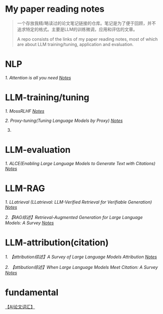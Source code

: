 # My paper reading notes
> 一个存放我精/略读过的论文笔记链接的仓库。笔记是为了便于回顾，并不追求特定的格式。主要是LLM的训练微调，应用和评估的文章。
> 
> A repo consists of the links of my paper reading notes, most of which are about LLM training/tuning, application and evaluation.


# NLP
*1. Attention is all you need  [Notes](https://blog.csdn.net/major_in_data_/article/details/135584600)*


# LLM-training/tuning
*1. MossRLHF [Notes](https://www.yuque.com/g/muamuamu/woexg6/loua2xo5i80lcmmz/collaborator/join?token=BYCafWa3jjNRuNmU&source=doc_collaborator#)*

*2. Proxy-tuning(Tuning Language Models by Proxy) [Notes](https://www.yuque.com/g/muamuamu/woexg6/go5grembwz9y50qx/collaborator/join?token=8NxSZOn4X6WfjYwJ&source=doc_collaborator#)*

3. 

# LLM-evaluation
*1. ALCE(Enabling Large Language Models to Generate Text with Citations) [Notes](https://blog.csdn.net/major_in_data_/article/details/135581797)*


# LLM-RAG
*1. LLatrieval (LLatrieval: LLM-Verified Retrieval for Verifiable Generation) [Notes](https://blog.csdn.net/major_in_data_/article/details/135602450)*

*2.【RAG综述】Retrieval-Augmented Generation for Large Language Models: A Survey [Notes](https://www.yuque.com/g/muamuamu/woexg6/mhwkotb3l92cg9cv/collaborator/join?token=fQLKsxSHZ5IexhAo&source=doc_collaborator#)*


# LLM-attribution(citation)
*1. 【attribution综述】A Survey of Large Language Models Attribution  [Notes](https://www.yuque.com/g/muamuamu/woexg6/zped8bo82b359ltn/collaborator/join?token=k98sQiXzZRHCnmTd&source=doc_collaborator#)*

*2. 【attibution综述】When Large Language Models Meet Citation: A Survey [Notes](https://www.yuque.com/g/muamuamu/woexg6/rcvnx9uq56t4pip2/collaborator/join?token=9jSZHW94UqhKgT75&source=doc_collaborator#)*




# fundamental
[【AI论文词汇】](https://www.yuque.com/g/muamuamu/woexg6/bvpctmxvkaxn85ne/collaborator/join?token=mq5c7cB1pEPo5R5B&source=doc_collaborator#)